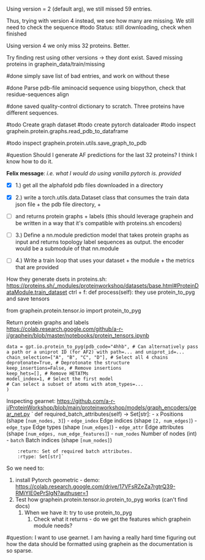 Using version = 2 (default arg), we still missed 59 entries. 

Thus, trying with version 4 instead, we see how many are missing. We still need to check the sequence 
#todo Status: still downloading, check when finished

Using version 4 we only miss 32 proteins. Better.

Try finding rest using other versions -> they dont exist. Saved missing proteins in graphein_data/train/missing


#done simply save list of bad entries, and work on without these


#done Parse pdb-file aminoacid sequence using biopython, check that residue-sequences align

#done saved quality-control dictionary to scratch. Three proteins have different sequences. 

#todo Create graph dataset
#todo create pytorch dataloader 
#todo inspect graphein.protein.graphs.read_pdb_to_dataframe

#todo inspect graphein.protein.utils.save_graph_to_pdb


#question Should I generate AF predictions for the last 32 proteins? I think I know how to do it. 

**Felix message**: 
*i.e. what I would do using vanilla pytorch is.  provided*
- [x] 1.) get all the alphafold pdb files downloaded in a directory  
- [x] 2.) write a torch.utils.data.Dataset class that consumes the train data json file + the pdb file directory,  +
- [ ] and returns protein graphs + labels (this should leverage graphein and be written in a way that it's compatible with proteins.sh encoders)  
- [ ] 3.) Define a nn.module prediction model that takes protein graphs as input and returns topology label sequences as output. the encoder would be a submodule of that nn.module  
- [ ] 4.) Write a train loop that uses your dataset + the module + the metrics that are provided




How they generate dsets in proteins.sh: 
https://proteins.sh/_modules/proteinworkshop/datasets/base.html#ProteinDataModule.train_dataset
ctrl + f: def process(self):
they use protein_to_pyg and save tensors 

from graphein.protein.tensor.io import protein_to_pyg


Return protein graphs and labels 
https://colab.research.google.com/github/a-r-j/graphein/blob/master/notebooks/protein_tensors.ipynb
~~~
data = gpt.io.protein_to_pyg(pdb_code="4hhb", # Can alternatively pass a path or a uniprot ID (for AF2) with path=... and uniprot_id=...
chain_selection=["A", "B", "C", "D"], # Select all 4 chains
deprotonate=True, # Deprotonate the structure
keep_insertions=False, # Remove insertions
keep_hets=[], # Remove HETATMs
model_index=1, # Select the first model
# Can select a subset of atoms with atom_types=...
)
~~~

Inspecting gearnet:  https://github.com/a-r-j/ProteinWorkshop/blob/main/proteinworkshop/models/graph_encoders/gear_net.py
`    def required_batch_attributes(self) -> Set[str]:
        - ``x`` Positions (shape ``[num_nodes, 3]``)
        - ``edge_index`` Edge indices (shape ``[2, num_edges]``)
        - ``edge_type`` Edge types (shape ``[num_edges]``)
        - ``edge_attr`` Edge attributes (shape ``[num_edges, num_edge_features]``)
        - ``num_nodes`` Number of nodes (int)
        - ``batch`` Batch indices (shape ``[num_nodes]``)

        :return: Set of required batch attributes.
        :rtype: Set[str]`

So we need to:
1. install Pytorch geometric - demo: https://colab.research.google.com/drive/17VFsRZeZa7rgtrQ39-RMiYIE0ePrSlgN?authuser=1
2. Test how graphein.protein.tensor.io.protein_to_pyg works (can't find docs)
	1. When we have it: try to use protein_to_pyg
		1. Check what it returns - do we get the features which graphein module needs? 

#question: I want to use gearnet. I am having a really hard time figuring out how the data should be formatted using graphein as the documentation is so sparse. 